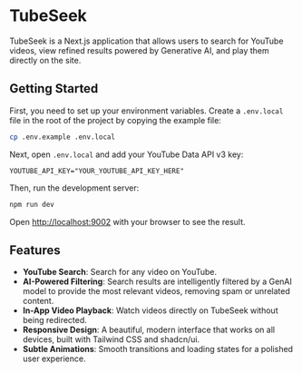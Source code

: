# TubeSeek

TubeSeek is a Next.js application that allows users to search for YouTube videos, view refined results powered by Generative AI, and play them directly on the site.

## Getting Started

First, you need to set up your environment variables. Create a `.env.local` file in the root of the project by copying the example file:

```bash
cp .env.example .env.local
```

Next, open `.env.local` and add your YouTube Data API v3 key:

```
YOUTUBE_API_KEY="YOUR_YOUTUBE_API_KEY_HERE"
```

Then, run the development server:

```bash
npm run dev
```

Open [http://localhost:9002](http://localhost:9002) with your browser to see the result.

## Features

- **YouTube Search**: Search for any video on YouTube.
- **AI-Powered Filtering**: Search results are intelligently filtered by a GenAI model to provide the most relevant videos, removing spam or unrelated content.
- **In-App Video Playback**: Watch videos directly on TubeSeek without being redirected.
- **Responsive Design**: A beautiful, modern interface that works on all devices, built with Tailwind CSS and shadcn/ui.
- **Subtle Animations**: Smooth transitions and loading states for a polished user experience.
